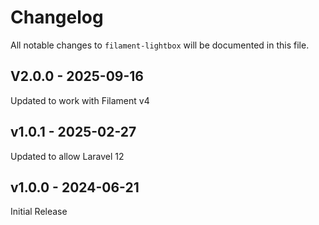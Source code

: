 # Changelog

All notable changes to `filament-lightbox` will be documented in this file.

## V2.0.0 - 2025-09-16

Updated to work with Filament v4

## v1.0.1 - 2025-02-27

Updated to allow Laravel 12

## v1.0.0 - 2024-06-21

Initial Release

